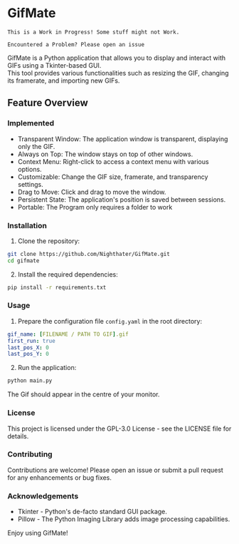 # GifMate

```
This is a Work in Progress! Some stuff might not Work.

Encountered a Problem? Please open an issue
```

GifMate is a Python application that allows you to display and interact with GIFs using a Tkinter-based GUI.  
This tool provides various functionalities such as resizing the GIF, changing its framerate, and importing new GIFs.

## Feature Overview

### Implemented

- Transparent Window: The application window is transparent, displaying only the GIF.
- Always on Top: The window stays on top of other windows.
- Context Menu: Right-click to access a context menu with various options.
- Customizable: Change the GIF size, framerate, and transparency settings.
- Drag to Move: Click and drag to move the window.
- Persistent State: The application's position is saved between sessions.
- Portable: The Program only requires a folder to work

### Installation

1. Clone the repository:

``` bash
git clone https://github.com/Nighthater/GifMate.git
cd gifmate
```

2. Install the required dependencies:

```bash
pip install -r requirements.txt
```
### Usage

1. Prepare the configuration file  ```config.yaml``` in the root directory:

```yaml
gif_name: [FILENAME / PATH TO GIF].gif
first_run: true
last_pos_X: 0
last_pos_Y: 0
```

2. Run the application:

```bash
python main.py
```

The Gif should appear in the centre of your monitor.

### License

This project is licensed under the GPL-3.0 License - see the LICENSE file for details.

### Contributing

Contributions are welcome! Please open an issue or submit a pull request for any enhancements or bug fixes.

### Acknowledgements

- Tkinter - Python's de-facto standard GUI package.
- Pillow - The Python Imaging Library adds image processing capabilities.

Enjoy using GifMate!

